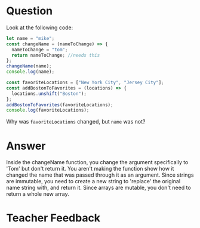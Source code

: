 # Question

Look at the following code:

```js
let name = "mike";
const changeName = (nameToChange) => {
  nameToChange = "tom";
  return nameToChange; //needs this
};
changeName(name);
console.log(name);

const favoriteLocations = ["New York City", "Jersey City"];
const addBostonToFavorites = (locations) => {
  locations.unshift("Boston");
};
addBostonToFavorites(favoriteLocations);
console.log(favoriteLocations);
```

Why was `favoriteLocations` changed, but `name` was not?

# Answer

Inside the changeName function, you change the argument specifically to 'Tom' but don't return it. You aren't making the function show how it changed the name that was passed through it as an argument. Since strings are immutable, you need to create a new string to 'replace' the original name string with, and return it. Since arrays are mutable, you don't need to return a whole new array.

# Teacher Feedback
